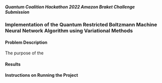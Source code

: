 ##### Quantum Coalition Hackathon 2022 Amazon Braket Challenge Submission 

### Implementation of the Quantum Restricted Boltzmann Machine Neural Network Algorithm using Variational Methods


#### Problem Description

The purpose of the



#### Results



#### Instructions on Running the Project

